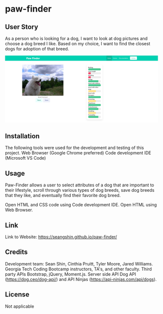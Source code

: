 # paw-finder

## User Story 

As a person who is looking for a dog, I want to look at dog pictures and choose a dog breed I like. Based on my choice, I want to find the closest dogs for adoption of that breed. 

![](assets/screenshot.JPG)

## Installation

The following tools were used for the development and testing of this project. Web Browser (Google Chrome preferred) Code development IDE (Microsoft VS Code)

## Usage 

Paw-Finder allows a user to select attributes of a dog that are important to their lifestyle, scroll through various types of dog breeds, save dog breeds that they like, and eventually find their favorite dog breed.

Open HTML and CSS code using Code development IDE. Open HTML using Web Browser.

## Link

Link to Website: https://seangshin.github.io/paw-finder/

## Credits

Development team: Sean Shin, Cinthia Pruitt, Tyler Moore, Jared Williams. Georgia Tech Coding Bootcamp instructors, TA's, and other faculty. Third party APIs Bootstrap, jQuery, Moment.js. Server side API Dog API (https://dog.ceo/dog-api/) and API Ninjas (https://api-ninjas.com/api/dogs).

## License

Not applicable
